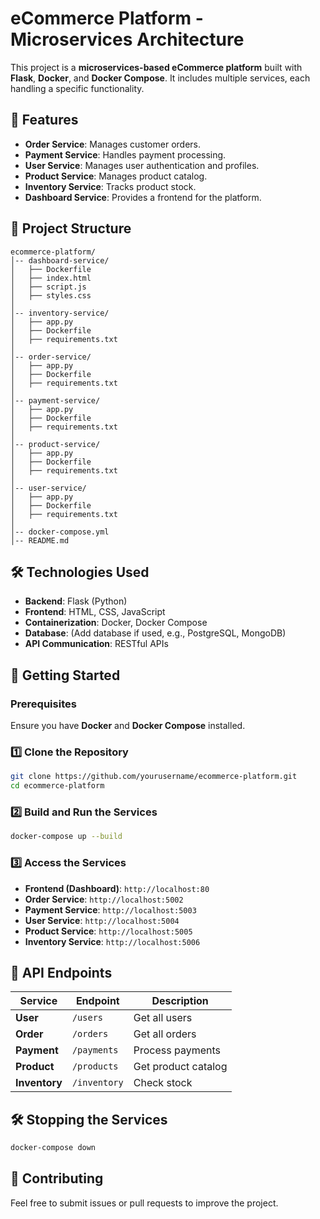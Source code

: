 # eCommerce Platform - Microservices Architecture

This project is a **microservices-based eCommerce platform** built with **Flask**, **Docker**, and **Docker Compose**. It includes multiple services, each handling a specific functionality.

## 🚀 Features
- **Order Service**: Manages customer orders.
- **Payment Service**: Handles payment processing.
- **User Service**: Manages user authentication and profiles.
- **Product Service**: Manages product catalog.
- **Inventory Service**: Tracks product stock.
- **Dashboard Service**: Provides a frontend for the platform.

## 💁️ Project Structure
```
ecommerce-platform/
│-- dashboard-service/
│   ├── Dockerfile
│   ├── index.html
│   ├── script.js
│   ├── styles.css
│
│-- inventory-service/
│   ├── app.py
│   ├── Dockerfile
│   ├── requirements.txt
│
│-- order-service/
│   ├── app.py
│   ├── Dockerfile
│   ├── requirements.txt
│
│-- payment-service/
│   ├── app.py
│   ├── Dockerfile
│   ├── requirements.txt
│
│-- product-service/
│   ├── app.py
│   ├── Dockerfile
│   ├── requirements.txt
│
│-- user-service/
│   ├── app.py
│   ├── Dockerfile
│   ├── requirements.txt
│
│-- docker-compose.yml
│-- README.md
```

## 🛠 Technologies Used
- **Backend**: Flask (Python)
- **Frontend**: HTML, CSS, JavaScript
- **Containerization**: Docker, Docker Compose
- **Database**: (Add database if used, e.g., PostgreSQL, MongoDB)
- **API Communication**: RESTful APIs

## 🚀 Getting Started

### Prerequisites
Ensure you have **Docker** and **Docker Compose** installed.

### 1️⃣ Clone the Repository
```sh
git clone https://github.com/yourusername/ecommerce-platform.git
cd ecommerce-platform
```

### 2️⃣ Build and Run the Services
```sh
docker-compose up --build
```

### 3️⃣ Access the Services
- **Frontend (Dashboard)**: `http://localhost:80`
- **Order Service**: `http://localhost:5002`
- **Payment Service**: `http://localhost:5003`
- **User Service**: `http://localhost:5004`
- **Product Service**: `http://localhost:5005`
- **Inventory Service**: `http://localhost:5006`

## 🐝 API Endpoints

| Service         | Endpoint                  | Description |
|---------------|------------------------|-------------|
| **User**       | `/users`                | Get all users |
| **Order**      | `/orders`               | Get all orders |
| **Payment**    | `/payments`             | Process payments |
| **Product**    | `/products`             | Get product catalog |
| **Inventory**  | `/inventory`            | Check stock |

## 🛠 Stopping the Services
```sh
docker-compose down
```

## 🤝 Contributing
Feel free to submit issues or pull requests to improve the project.




